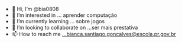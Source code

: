 - 👋 Hi, I’m @bia0808
- 👀 I’m interested in ... aprender computação
- 🌱 I’m currently learning ... sobre jogos
- 💞️ I’m looking to collaborate on ...ser mais prestativa
- 📫 How to reach me ...bianca.santiago.goncalves@escola.pr.gov.br

<!---
bia0808/bia0808 is a ✨ special ✨ repository because its `README.md` (this file) appears on your GitHub profile.
You can click the Preview link to take a look at your changes.
--->
